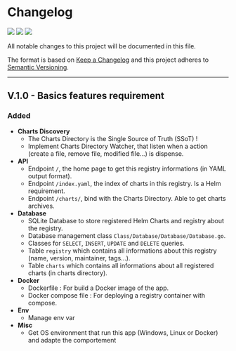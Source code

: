 # Changelog
[![](https://badgen.net/github/tag/BenjaminFourmaux/Helm-Registry?cache=600)]() [![](https://badgen.net/github/release/BenjaminFourmaux/Helm-Registry?cache=600)]() [![](https://badgen.net/github/tags/BenjaminFourmaux/Helm-Registry)]()

All notable changes to this project will be documented in this file.

The format is based on [Keep a Changelog](https://keepachangelog.com/en/1.1.0/) and this project adheres to [Semantic Versioning](https://semver.org/spec/v2.0.0.html).

---

## V.1.0 - Basics features requirement 
### Added
- **Charts Discovery**
	- The Charts Directory is the Single Source of Truth (SSoT) !
	- Implement Charts Directory Watcher, that listen when a action (create a file, remove file, modified file...) is dispense.
- **API**
	- Endpoint `/`, the home page to get this registry informations (in YAML output format).
	- Endpoint `/index.yaml`, the index of charts in this registry. Is a Helm requirement.
	- Endpoint `/charts/`, bind with the Charts Directory. Able to get charts archives.
- **Database**
	- SQLite Database to store registered Helm Charts and registry about the registry.
	- Database management class `Class/Database/Database/Database.go`.
	- Classes for `SELECT`, `INSERT`, `UPDATE` and `DELETE` queries.
	- Table `registry` which contains all informations about this registry (name, version, maintainer, tags...).
	- Table `charts` which contains all informations about all registered charts (in charts directory).
- **Docker**
	- Dockerfile : For build a Docker image of the app.
	- Docker compose file :  For deploying a registry container with compose.
- **Env**
	- Manage env var 
- **Misc**
	- Get OS environment that run this app (Windows, Linux or Docker) and adapte the comportement